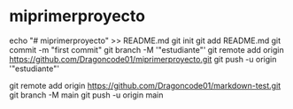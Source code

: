 # miprimerproyecto
echo "# miprimerproyecto" >> README.md
git init
git add README.md
git commit -m "first commit"
git branch -M '"estudiante"'
git remote add origin https://github.com/Dragoncode01/miprimerproyecto.git
git push -u origin '"estudiante"'

git remote add origin https://github.com/Dragoncode01/markdown-test.git
git branch -M main
git push -u origin main
